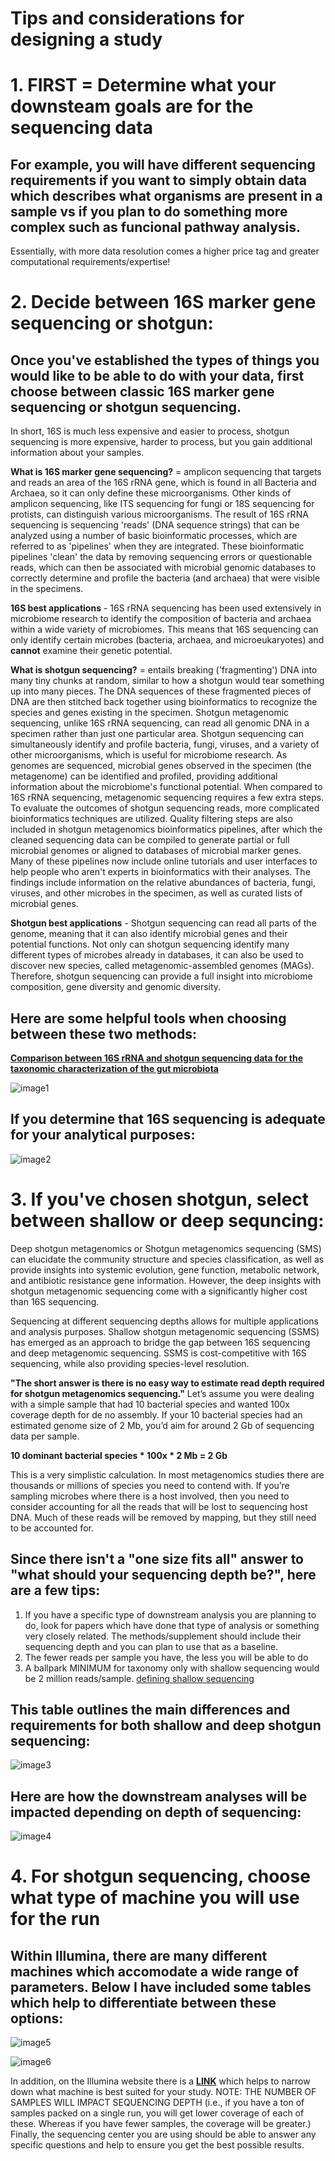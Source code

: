 # **Tips and considerations for designing a study** 

# 1. FIRST = Determine what your downsteam goals are for the sequencing data
## For example, you will have different sequencing requirements if you want to simply obtain data which describes what organisms are present in a sample vs if you plan to do something more complex such as funcional pathway analysis. 
Essentially, with more data resolution comes a higher price tag and greater computational requirements/expertise!


# 2. Decide between 16S marker gene sequencing or shotgun:
## Once you've established the types of things you would like to be able to do with your data, first choose between classic 16S marker gene sequencing or shotgun sequencing. 

In short, 16S is much less expensive and easier to process, shotgun sequencing is more expensive, harder to process, but you gain additional information about your samples. 

**What is 16S marker gene sequencing?** = amplicon sequencing that targets and reads an area of the 16S rRNA gene, which is found in all Bacteria and Archaea, so it can only define these microorganisms. Other kinds of amplicon sequencing, like ITS sequencing for fungi or 18S sequencing for protists, can distinguish various microorganisms. The result of 16S rRNA sequencing is sequencing 'reads' (DNA sequence strings) that can be analyzed using a number of basic bioinformatic processes, which are referred to as 'pipelines' when they are integrated. These bioinformatic pipelines 'clean' the data by removing sequencing errors or questionable reads, which can then be associated with microbial genomic databases to correctly determine and profile the bacteria (and archaea) that were visible in the specimens.

**16S best applications** - 16S rRNA sequencing has been used extensively in microbiome research to identify the composition of bacteria and archaea within a wide variety of microbiomes. This means that 16S sequencing can only identify certain microbes (bacteria, archaea, and microeukaryotes) and **cannot** examine their genetic potential.


**What is shotgun sequencing?** = entails breaking ('fragmenting') DNA into many tiny chunks at random, similar to how a shotgun would tear something up into many pieces. The DNA sequences of these fragmented pieces of DNA are then stitched back together using bioinformatics to recognize the species and genes existing in the specimen. Shotgun metagenomic sequencing, unlike 16S rRNA sequencing, can read all genomic DNA in a specimen rather than just one particular area. Shotgun sequencing can simultaneously identify and profile bacteria, fungi, viruses, and a variety of other microorganisms, which is useful for microbiome research. As genomes are sequenced, microbial genes observed in the specimen (the metagenome) can be identified and profiled, providing additional information about the microbiome's functional potential. When compared to 16S rRNA sequencing, metagenomic sequencing requires a few extra steps. To evaluate the outcomes of shotgun sequencing reads, more complicated bioinformatics techniques are utilized. Quality filtering steps are also included in shotgun metagenomics bioinformatics pipelines, after which the cleaned sequencing data can be compiled to generate partial or full microbial genomes or aligned to databases of microbial marker genes. Many of these pipelines now include online tutorials and user interfaces to help people who aren't experts in bioinformatics with their analyses. The findings include information on the relative abundances of bacteria, fungi, viruses, and other microbes in the specimen, as well as curated lists of microbial genes.

**Shotgun best applications** - Shotgun sequencing can read all parts of the genome, meaning that it can also identify microbial genes and their potential functions. Not only can shotgun sequencing identify many different types of microbes already in databases, it can also be used to discover new species, called metagenomic-assembled genomes (MAGs). Therefore, shotgun sequencing can provide a full insight into microbiome composition, gene diversity and genomic diversity.

## Here are some helpful tools when choosing between these two methods:
[**Comparison between 16S rRNA and shotgun sequencing data for the taxonomic characterization of the gut microbiota**](https://www.nature.com/articles/s41598-021-82726-y)


![image1](/Documents/projects/metaGSummer23/myTutorials/images/metaGvs16s.png)


## If you determine that 16S sequencing is adequate for your analytical purposes: 
![image2](/Documents/projects/metaGSummer23/myTutorials/images/methods16s.png)


# 3. If you've chosen shotgun, select between shallow or deep sequncing: 
Deep shotgun metagenomics or Shotgun metagenomics sequencing (SMS) can elucidate the community structure and species classification, as well as provide insights into systemic evolution, gene function, metabolic network, and antibiotic resistance gene information. However, the deep insights with shotgun metagenomic sequencing come with a significantly higher cost than 16S sequencing. 

Sequencing at different sequencing depths allows for multiple applications and analysis purposes. Shallow shotgun metagenomic sequencing (SSMS) has emerged as an approach to bridge the gap between 16S sequencing and deep metagenomic sequencing. SSMS is cost-competitive with 16S sequencing, while also providing species-level resolution.


**"The short answer is there is no easy way to estimate read depth required for shotgun metagenomics sequencing."** Let’s assume you were dealing with a simple sample that had 10 bacterial species and wanted 100x coverage depth for de no assembly. If your 10 bacterial species had an estimated genome size of 2 Mb, you’d aim for around 2 Gb of sequencing data per sample.

**10 dominant bacterial species * 100x * 2 Mb = 2 Gb**

This is a very simplistic calculation. In most metagenomics studies there are thousands or millions of species you need to contend with. If you’re sampling microbes where there is a host involved, then you need to consider accounting for all the reads that will be lost to sequencing host DNA. Much of these reads will be removed by mapping, but they still need to be accounted for.

## Since there isn't a "one size fits all" answer to "what should your sequencing depth be?", here are a few tips:
1. If you have a specific type of downstream analysis you are planning to do, look for papers which have done that type of analysis or something very closely related. The methods/supplement should include their sequencing depth and you can plan to use that as a baseline. 
2. The fewer reads per sample you have, the less you will be able to do
3. A ballpark MINIMUM for taxonomy only with shallow sequencing would be 2 million reads/sample. [defining shallow sequencing](https://www.nature.com/articles/s41598-023-33489-1)


## This table outlines the main differences and requirements for both shallow and deep shotgun sequencing: 
![image3](/Documents/projects/metaGSummer23/myTutorials/images/shallowVSdeep.png)


## Here are how the downstream analyses will be impacted depending on depth of sequencing: 
![image4](/Documents/projects/metaGSummer23/myTutorials/images/analyticalComparison.png)



# 4. For shotgun sequencing, choose what type of machine you will use for the run
## Within Illumina, there are many different machines which accomodate a wide range of parameters. Below I have included some tables which help to differentiate between these options: 

![image5](/Documents/projects/metaGSummer23/myTutorials/images/illumina.png)

![image6](/Documents/projects/metaGSummer23/myTutorials/images/illumina2.png)


In addition, on the Illumina website there is a [**LINK**](https://www.illumina.com/systems/sequencing-platforms/comparison-tool.html#/) which helps to narrow down what machine is best suited for your study. NOTE: THE NUMBER OF SAMPLES WILL IMPACT SEQUENCING DEPTH (i.e., if you have a ton of samples packed on a single run, you will get lower coverage of each of these. Whereas if you have fewer samples, the coverage will be greater.) Finally, the sequencing center you are using should be able to answer any specific questions and help to ensure you get the best possible results. 